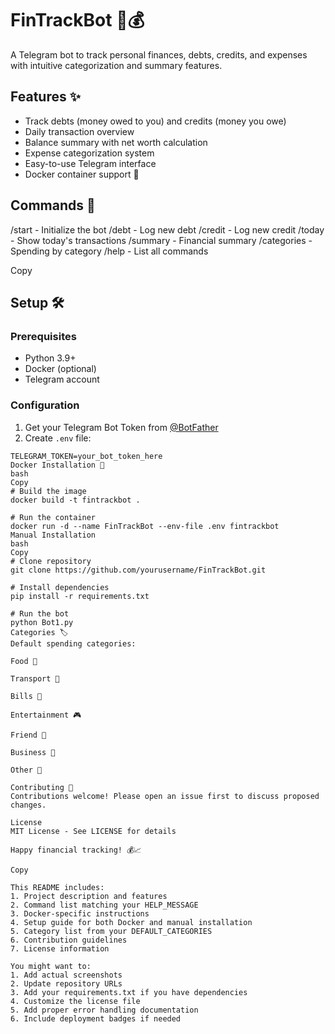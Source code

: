 # FinTrackBot 🤖💰

A Telegram bot to track personal finances, debts, credits, and expenses with intuitive categorization and summary features.

## Features ✨

- Track debts (money owed to you) and credits (money you owe)
- Daily transaction overview
- Balance summary with net worth calculation
- Expense categorization system
- Easy-to-use Telegram interface
- Docker container support 🐳

## Commands 📜
/start - Initialize the bot
/debt - Log new debt
/credit - Log new credit
/today - Show today's transactions
/summary - Financial summary
/categories - Spending by category
/help - List all commands

Copy

## Setup 🛠️

### Prerequisites
- Python 3.9+
- Docker (optional)
- Telegram account

### Configuration
1. Get your Telegram Bot Token from [@BotFather](https://t.me/BotFather)
2. Create `.env` file:
```env
TELEGRAM_TOKEN=your_bot_token_here
Docker Installation 🐳
bash
Copy
# Build the image
docker build -t fintrackbot .

# Run the container
docker run -d --name FinTrackBot --env-file .env fintrackbot
Manual Installation
bash
Copy
# Clone repository
git clone https://github.com/yourusername/FinTrackBot.git

# Install dependencies
pip install -r requirements.txt

# Run the bot
python Bot1.py
Categories 🏷️
Default spending categories:

Food 🍔

Transport 🚕

Bills 🧾

Entertainment 🎮

Friend 👫

Business 💼

Other 🤷

Contributing 🤝
Contributions welcome! Please open an issue first to discuss proposed changes.

License
MIT License - See LICENSE for details

Happy financial tracking! 💰📈

Copy

This README includes:
1. Project description and features
2. Command list matching your HELP_MESSAGE
3. Docker-specific instructions
4. Setup guide for both Docker and manual installation
5. Category list from your DEFAULT_CATEGORIES
6. Contribution guidelines
7. License information

You might want to:
1. Add actual screenshots
2. Update repository URLs
3. Add your requirements.txt if you have dependencies
4. Customize the license file
5. Add proper error handling documentation
6. Include deployment badges if needed
